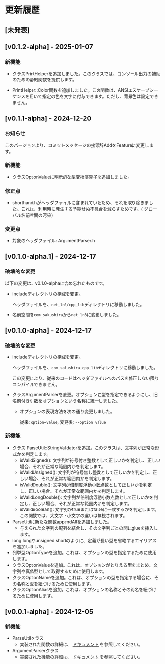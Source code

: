 # 更新履歴

## [未発表]

## [v0.1.2-alpha] - 2025-01-07

### 新機能

- クラスPrintHelperを追加しました。このクラスでは、コンソール出力の補助のための静的関数を提供します。

- PrintHelper::Color関数を追加しました。この関数は、ANSIエスケープシーケンスを用いて指定の色を文字に付与できます。ただし、背景色は設定できません。

## [v0.1.1-alpha] - 2024-12-20

### お知らせ

このバージョンより、コミットメッセージの接頭辞AddをFeatureに変更します。

### 新機能

- クラスOptionValueに明示的な型変換演算子を追加しました。

### 修正点

- shorthand.hがヘッダファイルに含まれていたため、それを取り除きました。これは、利用時に発生する予期せぬ不具合を減らすためです。(
  グローバル名前空間の汚染)

### 変更点

- 対象のヘッダファイル: ArgumentParser.h

## [v0.1.0-alpha.1] - 2024-12-17

### 破壊的な変更

以下の変更は、v0.1.0-alphaに含め忘れたものです。

- includeディレクトリの構成を変更。

  ヘッダファイルを、`net_ln3/cpp_lib`ディレクトリに移動しました。
- 名前空間を`com_sakushira`から`net_ln3`に変更しました。

## [v0.1.0-alpha] - 2024-12-17

### 破壊的な変更

- includeディレクトリの構成を変更。

  ヘッダファイルを、`com_sakushira_cpp_lib`ディレクトリに移動しました。

  この変更により、従来のコードはヘッダファイルへのパスを修正しない限りコンパイルできません。

- クラスArgumentParserを変更。オプションに型を指定できるようにし、旧名前付き引数をオプションという名称に統一しました。
    - オプションの表現方法を次の通り変更しました。

      従来: `option=value`, 変更後: `--option value`

### 新機能

- クラス ParseUtil::StringValidatorを追加。このクラスは、文字列が正常な形式かを判定します。
    - isValidSigned(): 文字列が符号付き整数として正しいかを判定し、正しい場合、それが正常な範囲内かを判定します。
    - isValidUnsigned(): 文字列が符号無し整数として正しいかを判定し、正しい場合、それが正常な範囲内かを判定します。
    - isValidDouble(): 文字列が倍制度浮動小数点数として正しいかを判定し、正しい場合、それが正常な範囲内かを判定します。
    - isValidLongDouble(): 文字列が倍制度浮動小数点数として正しいかを判定し、正しい場合、それが正常な範囲内かを判定します。
    - isValidBoolean(): 文字列がtrueまたはfalseに一致するかを判定します。この関数では、大文字・小文字の違いは無視されます。
- ParseUtilに新たな関数appendAllを追加しました。
    - 与えられた文字列の配列を結合し、その文字列ごとの間にglueを挿入します。
- long longやunsigned shortのように、定義が長い型を省略するエイリアスを追加しました。
- 列挙型OptionTypeを追加。これは、オプションの型を指定するために使用します。
- クラスOptionValueを追加。これは、オプションがとりえる型をまとめ、文字列や真偽型として取得するために使用します。
- クラスOptionNameを追加。これは、オプションの型を指定する場合に、その名称と型を紐づけるために使用します。
- クラスOptionAliasを追加。これは、オプションの名称とその別名を紐づけるために使用します。

## [v0.0.1-alpha] - 2024-12-05

### 新機能

- ParseUtilクラス
    - 実装された関数の詳細は、
      [ドキュメント](https://docs.sakushira.com/cpp-libs/classcom__sakushira_1_1cpp__lib_1_1ParseUtil.html)
      を参照してください。
- ArgumentParserクラス
    - 実装された機能の詳細は、
      [ドキュメント](https://docs.sakushira.com/cpp-libs/classcom__sakushira_1_1cpp__lib_1_1ArgumentParser.html)
      を参照してください。
